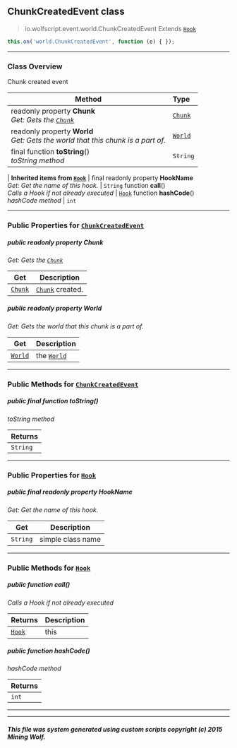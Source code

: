 ## ChunkCreatedEvent __class__

>io.wolfscript.event.world.ChunkCreatedEvent
>Extends [`Hook`](../../hook/Hook.md)
``` javascript
this.on('world.ChunkCreatedEvent', function (e) { });
```


---

### Class Overview

Chunk created event

Method | Type   
--- | :--- 
 readonly property __Chunk__ <br> _Get: Gets the [`Chunk`](../../api/world/Chunk.md)_ | [`Chunk`](../../api/world/Chunk.md)
 readonly property __World__ <br> _Get: Gets the world that this chunk is a part of._ | [`World`](../../api/world/World.md)
final function __toString__() <br> _toString method_ | `String`
 |
__Inherited items from [`Hook`](../../hook/Hook.md)__ |
final readonly property __HookName__ <br> _Get: Get the name of this hook._ | `String`
 function __call__() <br> _Calls a Hook if not already executed_ | [`Hook`](../../hook/Hook.md)
 function __hashCode__() <br> _hashCode method_ | `int`





---


### Public Properties for [`ChunkCreatedEvent`](ChunkCreatedEvent.md)

##### <a id='chunk'></a>public  readonly property __Chunk__

_Get: Gets the [`Chunk`](../../api/world/Chunk.md)_

Get | Description
--- | --- 
[`Chunk`](../../api/world/Chunk.md) | [`Chunk`](../../api/world/Chunk.md) created.



##### <a id='world'></a>public  readonly property __World__

_Get: Gets the world that this chunk is a part of._

Get | Description
--- | --- 
[`World`](../../api/world/World.md) | the [`World`](../../api/world/World.md)



---

### Public Methods for [`ChunkCreatedEvent`](ChunkCreatedEvent.md)

##### <a id='tostring'></a>public final function __toString__()

_toString method_

Returns | 
--- | 
`String` |


---

### Public Properties for [`Hook`](../../hook/Hook.md)

##### <a id='hookname'></a>public final readonly property __HookName__

_Get: Get the name of this hook._

Get | Description
--- | --- 
`String` | simple class name



---

### Public Methods for [`Hook`](../../hook/Hook.md)

##### <a id='call'></a>public  function __call__()

_Calls a Hook if not already executed_

Returns | Description
--- | --- 
[`Hook`](../../hook/Hook.md) | this


##### <a id='hashcode'></a>public  function __hashCode__()

_hashCode method_

Returns | 
--- | 
`int` |


---


---


##### This file was system generated using custom scripts copyright (c) 2015 Mining Wolf.
	

